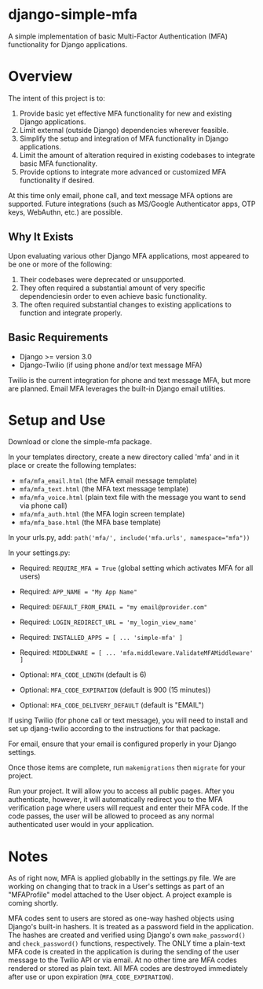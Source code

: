 # django-simple-mfa
A simple implementation of basic Multi-Factor Authentication (MFA) functionality for Django applications.

# Overview
The intent of this project is to:
1. Provide basic yet effective MFA functionality for new and existing Django applications.
2. Limit external (outside Django) dependencies wherever feasible.
3. Simplify the setup and integration of MFA functionality in Django applications.
4. Limit the amount of alteration required in existing codebases to integrate basic MFA functionality.
5. Provide options to integrate more advanced or customized MFA functionality if desired.

At this time only email, phone call, and text message MFA options are supported. Future integrations (such as MS/Google Authenticator apps, OTP keys, WebAuthn, etc.) are possible.

## Why It Exists
Upon evaluating various other Django MFA applications, most appeared to be one or more of the following:
1. Their codebases were deprecated or unsupported.
2. They often required a substantial amount of very specific dependenciesin order to even achieve basic functionality.
3. The often required substantial changes to existing applications to function and integrate properly.

## Basic Requirements
- Django >= version 3.0
- Django-Twilio (if using phone and/or text message MFA)

Twilio is the current integration for phone and text message MFA, but more are planned.
Email MFA leverages the built-in Django email utilities.

# Setup and Use
Download or clone the simple-mfa package.

In your templates directory, create a new directory called 'mfa' and in it place or create the following templates:
- `mfa/mfa_email.html` (the MFA email message template)
- `mfa/mfa_text.html` (the MFA text message template)
- `mfa/mfa_voice.html` (plain text file with the message you want to send via phone call)
- `mfa/mfa_auth.html` (the MFA login screen template)
- `mfa/mfa_base.html` (the MFA base template)

In your urls.py, add:
`path('mfa/', include('mfa.urls', namespace="mfa"))`

In your settings.py:
- Required: `REQUIRE_MFA = True` (global setting which activates MFA for all users)
- Required: `APP_NAME = "My App Name"`
- Required: `DEFAULT_FROM_EMAIL = "my email@provider.com"`
- Required: `LOGIN_REDIRECT_URL = 'my_login_view_name'`
- Required: ```INSTALLED_APPS = [
                                  ...
                                  'simple-mfa'
                              ]```

- Required:  ```MIDDLEWARE = [
                                  ...
                            'mfa.middleware.ValidateMFAMiddleware'
                            ]```
- Optional: `MFA_CODE_LENGTH` (default is 6)
- Optional: `MFA_CODE_EXPIRATION` (default is 900 (15 minutes))
- Optional: `MFA_CODE_DELIVERY_DEFAULT` (default is "EMAIL")

If using Twilio (for phone call or text message), you will need to install and set up djang-twilio according to the instructions for that package.

For email, ensure that your email is configured properly in your Django settings. 

Once those items are complete, run `makemigrations` then `migrate` for your project. 

Run your project. It will allow you to access all public pages. After you authenticate, however, it will automatically redirect you to the MFA verification page where users will request and enter their MFA code. If the code passes, the user will be allowed to proceed as any normal authenticated user would in your application.

# Notes

As of right now, MFA is applied globablly in the settings.py file. We are working on changing that to track in a User's settings as part of an "MFAProfile" model attached to the User object. A project example is coming shortly. 

MFA codes sent to users are stored as one-way hashed objects using Django's built-in hashers. It is treated as a password field in the application. The hashes are created and verified using Django's own `make_password()` and `check_password()` functions, respectively. The ONLY time a plain-text MFA code is created in the application is during the sending of the user message to the Twilio API or via email. At no other time are MFA codes rendered or stored as plain text. All MFA codes are destroyed immediately after use or upon expiration (`MFA_CODE_EXPIRATION`).



